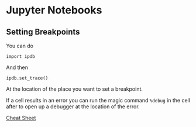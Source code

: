 # Jupyter Notebooks


## Setting Breakpoints

You can do 

```
import ipdb
```

And then

```
ipdb.set_trace()
```

At the location of the place you want to set a breakpoint.

If a cell results in an error you can run the
magic command `%debug` in the cell after
to open up a debugger at the location of the
error.

[Cheat Sheet](https://kapeli.com/cheat_sheets/Python_Debugger.docset/Contents/Resources/Documents/index)